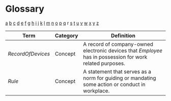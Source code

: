 # Glossary

[a](../glossary.md) [b](b.md) [c](c.md) [d](d.md) [e](e.md) [f](f.md) [g](g.md) [h](h.md) [i](i.md) [j](j.md) [k](k.md) [l](l.md) [m](m.md) [n](n.md) [o](o.md) [p](p.md) [q](q.md) r [s](s.md) [t](t.md) [u](u.md) [v](v.md) [w](w.md) [x](x.md) [y](y.md) [z](z.md)

| Term              | Category | Definition                                                                                                |
| ----------------- | -------- | --------------------------------------------------------------------------------------------------------- |
| _RecordOfDevices_ | Concept  | A record of company-owned electronic devices that _Employee_ has in possession for work related purposes. |
| _Rule_            | Concept  | A statement that serves as a norm for guiding or mandating some action or conduct in workplace.           |
